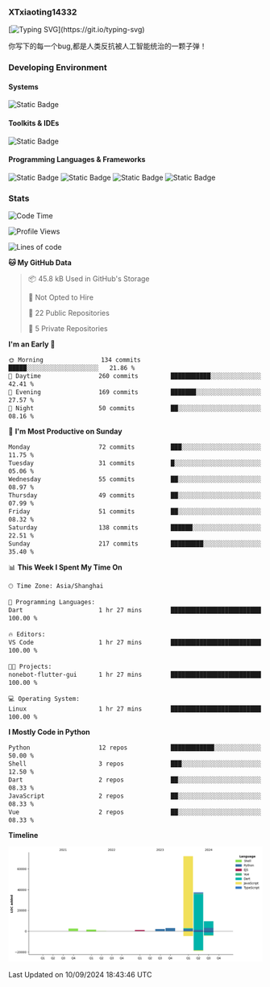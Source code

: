 ### XTxiaoting14332

[![Typing SVG](https://readme-typing-svg.herokuapp.com?font=JetBrians+Mono&pause=1000&random=false&width=435&lines=Hello+World!)](https://git.io/typing-svg)

你写下的每一个bug,都是人类反抗被人工智能统治的一颗子弹！

### Developing Environment

#### Systems

![Static Badge](https://img.shields.io/badge/Ubuntu-%20?style=flat-square&logo=ubuntu&logoColor=white&color=E34F26)

#### Toolkits & IDEs

![Static Badge](https://img.shields.io/badge/Visual%20Studio%20Code-%20?style=flat-square&logo=visualstudiocode&logoColor=white&color=blue)

#### Programming Languages & Frameworks

![Static Badge](https://img.shields.io/badge/Dart-%20?style=flat-square&logo=dart&logoColor=white&color=0175C2)
![Static Badge](https://img.shields.io/badge/Flutter-%20?style=flat-square&logo=flutter&logoColor=white&color=02569B)
![Static Badge](https://img.shields.io/badge/Python-%20?style=flat-square&logo=python&logoColor=white&color=E7A781)
![Static Badge](https://img.shields.io/badge/Bash%20Shell-%20?style=flat-square&logo=shell&logoColor=white&color=49D868)

### Stats

<!--START_SECTION:waka-->
![Code Time](http://img.shields.io/badge/Code%20Time-112%20hrs%2047%20mins-blue)

![Profile Views](http://img.shields.io/badge/Profile%20Views-0-blue)

![Lines of code](https://img.shields.io/badge/From%20Hello%20World%20I%27ve%20Written-129.3%20thousand%20lines%20of%20code-blue)

**🐱 My GitHub Data** 

> 📦 45.8 kB Used in GitHub's Storage 
 > 
> 🚫 Not Opted to Hire
 > 
> 📜 22 Public Repositories 
 > 
> 🔑 5 Private Repositories 
 > 
**I'm an Early 🐤** 

```text
🌞 Morning                134 commits         █████░░░░░░░░░░░░░░░░░░░░   21.86 % 
🌆 Daytime                260 commits         ███████████░░░░░░░░░░░░░░   42.41 % 
🌃 Evening                169 commits         ███████░░░░░░░░░░░░░░░░░░   27.57 % 
🌙 Night                  50 commits          ██░░░░░░░░░░░░░░░░░░░░░░░   08.16 % 
```
📅 **I'm Most Productive on Sunday** 

```text
Monday                   72 commits          ███░░░░░░░░░░░░░░░░░░░░░░   11.75 % 
Tuesday                  31 commits          █░░░░░░░░░░░░░░░░░░░░░░░░   05.06 % 
Wednesday                55 commits          ██░░░░░░░░░░░░░░░░░░░░░░░   08.97 % 
Thursday                 49 commits          ██░░░░░░░░░░░░░░░░░░░░░░░   07.99 % 
Friday                   51 commits          ██░░░░░░░░░░░░░░░░░░░░░░░   08.32 % 
Saturday                 138 commits         ██████░░░░░░░░░░░░░░░░░░░   22.51 % 
Sunday                   217 commits         █████████░░░░░░░░░░░░░░░░   35.40 % 
```


📊 **This Week I Spent My Time On** 

```text
🕑︎ Time Zone: Asia/Shanghai

💬 Programming Languages: 
Dart                     1 hr 27 mins        █████████████████████████   100.00 % 

🔥 Editors: 
VS Code                  1 hr 27 mins        █████████████████████████   100.00 % 

🐱‍💻 Projects: 
nonebot-flutter-gui      1 hr 27 mins        █████████████████████████   100.00 % 

💻 Operating System: 
Linux                    1 hr 27 mins        █████████████████████████   100.00 % 
```

**I Mostly Code in Python** 

```text
Python                   12 repos            ████████████░░░░░░░░░░░░░   50.00 % 
Shell                    3 repos             ███░░░░░░░░░░░░░░░░░░░░░░   12.50 % 
Dart                     2 repos             ██░░░░░░░░░░░░░░░░░░░░░░░   08.33 % 
JavaScript               2 repos             ██░░░░░░░░░░░░░░░░░░░░░░░   08.33 % 
Vue                      2 repos             ██░░░░░░░░░░░░░░░░░░░░░░░   08.33 % 
```



**Timeline**

![Lines of Code chart](https://raw.githubusercontent.com/XTxiaoting14332/XTxiaoting14332/main/assets/bar_graph.png)


 Last Updated on 10/09/2024 18:43:46 UTC
<!--END_SECTION:waka-->